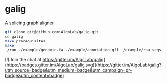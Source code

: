 # galig

A splicing graph aligner

```bash
git clone git@github.com:AlgoLab/galig.git
cd galig
make prerequisites
make
./run ./example/genomic.fa ./example/annotation.gff ./example/rna_seqs.fa 3 5
```

[![Join the chat at https://gitter.im/AlgoLab/galig](https://badges.gitter.im/AlgoLab/galig.svg)](https://gitter.im/AlgoLab/galig?utm_source=badge&utm_medium=badge&utm_campaign=pr-badge&utm_content=badge)
